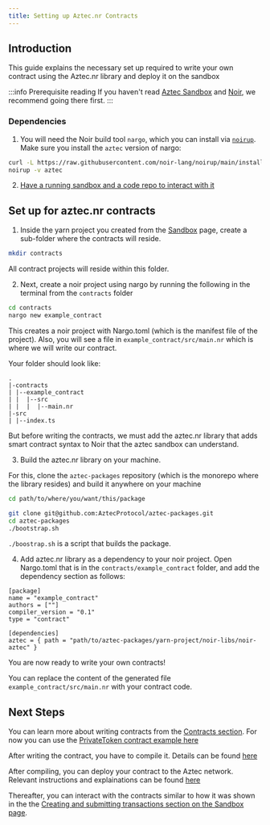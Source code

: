 ```yaml
---
title: Setting up Aztec.nr Contracts
---
```


## Introduction

This guide explains the necessary set up required to write your own contract using the Aztec.nr library and deploy it on the sandbox

:::info Prerequisite reading
If you haven't read [Aztec Sandbox](./sandbox.md) and [Noir](./noir.md), we recommend going there first.
:::

### Dependencies
1. You will need the Noir build tool `nargo`, which you can install via [`noirup`](https://github.com/noir-lang/noirup). Make sure you install the `aztec` version of nargo:

```bash
curl -L https://raw.githubusercontent.com/noir-lang/noirup/main/install | bash
noirup -v aztec
```

2. [Have a running sandbox and a code repo to interact with it](./sandbox.md)

## Set up for aztec.nr contracts
1. Inside the yarn project you created from the [Sandbox](./sandbox.md) page, create a sub-folder where the contracts will reside.
```bash
mkdir contracts
```

All contract projects will reside within this folder.

2. Next, create a noir project using nargo by running the following in the terminal from the `contracts` folder
```bash
cd contracts
nargo new example_contract
```

This creates a noir project with Nargo.toml (which is the manifest file of the project). Also, you will see a file in `example_contract/src/main.nr` which is where we will write our contract. 

Your folder should look like:
```
.
|-contracts
| |--example_contract
| |  |--src
| |  |  |--main.nr
|-src
| |--index.ts
```

But before writing the contracts, we must add the aztec.nr library that adds smart contract syntax to Noir that the aztec sandbox can understand.

3. Build the aztec.nr library on your machine.

For this, clone the `aztec-packages` repository (which is the monorepo where the library resides) and build it anywhere on your machine
```bash
cd path/to/where/you/want/this/package
```

```bash
git clone git@github.com:AztecProtocol/aztec-packages.git
cd aztec-packages
./bootstrap.sh
```
`./boostrap.sh` is a script that builds the package.

4. Add aztec.nr library as a dependency to your noir project. Open Nargo.toml that is in the `contracts/example_contract` folder, and add the dependency section as follows:
```
[package]
name = "example_contract"
authors = [""]
compiler_version = "0.1"
type = "contract"

[dependencies]
aztec = { path = "path/to/aztec-packages/yarn-project/noir-libs/noir-aztec" }
```

You are now ready to write your own contracts! 

You can replace the content of the generated file `example_contract/src/main.nr` with your contract code.

## Next Steps
You can learn more about writing contracts from the [Contracts section](../contracts/main.md). 
For now you can use the [PrivateToken contract example here](https://github.com/AztecProtocol/aztec-packages/blob/master/yarn-project/noir-contracts/src/contracts/private_token_contract/src/main.nr)

After writing the contract, you have to compile it. Details can be found [here](../contracts/compiling.md)

After compiling, you can deploy your contract to the Aztec network. Relevant instructions and explainations can be found [here](../contracts/deploying.md)

Thereafter, you can interact with the contracts similar to how it was shown in the the [Creating and submitting transactions section on the Sandbox page](./sandbox.md#creating-and-submitting-transactions).
